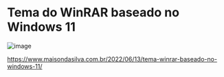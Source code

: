 # Tema do WinRAR baseado no Windows 11

![image](https://github.com/user-attachments/assets/08c52bca-107c-4f98-80ed-9f3e6882cebe)

https://www.maisondasilva.com.br/2022/06/13/tema-winrar-baseado-no-windows-11/
